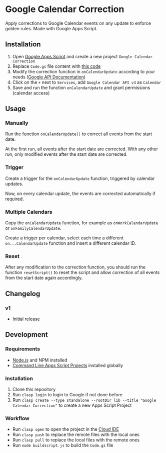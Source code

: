 # Google Calendar Correction

Apply corrections to Google Calendar events on any update to enforce golden rules. Made with Google Apps Script.

## Installation

1. Open [Google Apps Script](https://script.google.com/) and create a new project `Google Calendar Correction`
2. Replace `Code.gs` file content with [this code](dist/Code.gs)
3. Modify the correction function in `onCalendarUpdate` according to your needs ([Google API Documentation](https://developers.google.com/calendar/api/v3/reference/events))
4. Click on the `+` next to `Services`, add `Google Calendar API v3` as `Calendar`
5. Save and run the function `onCalendarUpdate` and grant permissions (calendar access)

## Usage

### Manually

Run the function `onCalendarUpdate()` to correct all events from the start date.

At the first run, all events after the start date are corrected. With any other run, only modified events after the start date are corrected.

### Trigger

Create a trigger for the `onCalendarUpdate` function, triggered by calendar updates.

Now, on every calendar update, the events are corrected automatically if required.

### Multiple Calendars

Copy the `onCalendarUpdate` function, for example as `onWorkCalendarUpdate` or `onFamilyCalendarUpdate`.

Create a trigger per calendar, select each time a different `on...CalendarUpdate` function and insert a different calendar ID.

### Reset

After any modification to the correction function, you should run the function `resetScript()` to reset the script and allow correction of all events from the start date again accordingly.

## Changelog

### v1

- Initial release

## Development

### Requirements

* [Node.js](https://nodejs.org/) and NPM installed
* [Command Line Apps Script Projects](https://github.com/google/clasp) installed globally

### Installation

1. Clone this repository
2. Run `clasp login` to login to Google if not done before
3. Run `clasp create --type standalone --rootDir lib --title "Google Calendar Correction"` to create a new Apps Script Project

### Workflow

* Run `clasp open` to open the project in the [Cloud IDE](https://script.google.com/)
* Run `clasp push` to replace the remote files with the local ones
* Run `clasp pull` to replace the local files with the remote ones
* Run `node buildscript.js` to build the `Code.gs` file
